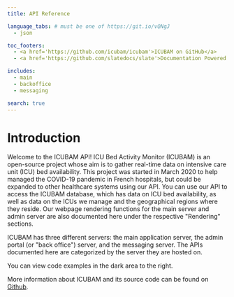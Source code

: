 ```yaml
---
title: API Reference

language_tabs: # must be one of https://git.io/vQNgJ
  - json

toc_footers:
  - <a href='https://github.com/icubam/icubam'>ICUBAM on GitHub</a>
  - <a href='https://github.com/slatedocs/slate'>Documentation Powered by Slate</a>

includes:
  - main
  - backoffice
  - messaging

search: true
---
```


# Introduction

Welcome to the ICUBAM API! ICU Bed Activity Monitor (ICUBAM) is an open-source project whose aim is to gather real-time data on intensive care unit (ICU) bed availability. This project was started in March 2020 to help managed the COVID-19 pandemic in French hospitals, but could be expanded to other healthcare systems using our API. You can use our API to access the ICUBAM database, which has data on ICU bed availability, as well as data on the ICUs we manage and the geographical regions where they reside. Our webpage rendering functions for the main server and admin server are also documented here under the respective "Rendering" sections.

ICUBAM has three different servers: the main application server, the admin portal (or "back office") server, and the messaging server. The APIs documented here are categorized by the server they are hosted on.

You can view code examples in the dark area to the right.

More information about ICUBAM and its source code can be found on <a href='https://github.com/icubam/icubam'>Github</a>.
